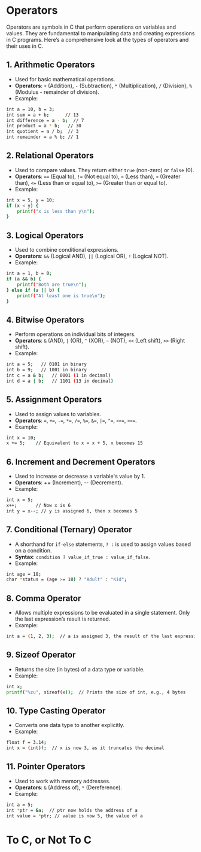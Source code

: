 # Operators

Operators are symbols in C that perform operations on variables and values. They are fundamental to manipulating data and creating expressions in C programs. Here’s a comprehensive look at the types of operators and their uses in C.

## 1. Arithmetic Operators

- Used for basic mathematical operations.
- **Operators**: `+` (Addition), `-` (Subtraction), `*` (Multiplication), `/` (Division), `%` (Modulus - remainder of division).
- Example:
```bash
int a = 10, b = 3;
int sum = a + b;      // 13
int difference = a - b;  // 7
int product = a * b;   // 30
int quotient = a / b;  // 3
int remainder = a % b; // 1
```

## 2. Relational Operators

- Used to compare values. They return either `true` (non-zero) or `false` (0).
- **Operators**: `==` (Equal to), `!=` (Not equal to), `<` (Less than), `>` (Greater than), `<=` (Less than or equal to), `>=` (Greater than or equal to).
- Example:
```bash
int x = 5, y = 10;
if (x < y) {
    printf("x is less than y\n");
}
```

## 3. Logical Operators

- Used to combine conditional expressions.
- **Operators**: `&&` (Logical AND), `||` (Logical OR), `!` (Logical NOT).
- Example:
```bash
int a = 1, b = 0;
if (a && b) {
    printf("Both are true\n");
} else if (a || b) {
    printf("At least one is true\n");
}
```

## 4. Bitwise Operators

- Perform operations on individual bits of integers.
- **Operators**: `&` (AND), `|` (OR), `^` (XOR), `~` (NOT), `<<` (Left shift), `>>` (Right shift).
- Example:
```bash
int a = 5;   // 0101 in binary
int b = 9;   // 1001 in binary
int c = a & b;   // 0001 (1 in decimal)
int d = a | b;   // 1101 (13 in decimal)
```

## 5. Assignment Operators

- Used to assign values to variables.
- **Operators**: `=`, `+=`, `-=`, `*=`, `/=`, `%=`, `&=`, `|=`, `^=`, `<<=`, `>>=`.
- Example:
```bash
int x = 10;
x += 5;    // Equivalent to x = x + 5, x becomes 15
```

## 6. Increment and Decrement Operators

- Used to increase or decrease a variable's value by 1.
- **Operators**: ++ (Increment), -- (Decrement).
- Example:
```bash
int x = 5;
x++;       // Now x is 6
int y = x--; // y is assigned 6, then x becomes 5
```

## 7. Conditional (Ternary) Operator

- A shorthand for `if-else` statements, `? :` is used to assign values based on a condition.
- **Syntax**: `condition ? value_if_true : value_if_false`.
- Example:
```bash
int age = 18;
char *status = (age >= 18) ? "Adult" : "Kid";
```

## 8. Comma Operator

- Allows multiple expressions to be evaluated in a single statement. Only the last expression’s result is returned.
- Example:
```bash
int a = (1, 2, 3);  // a is assigned 3, the result of the last expression
```

## 9. Sizeof Operator

- Returns the size (in bytes) of a data type or variable.
- Example:
```bash
int x;
printf("%zu", sizeof(x));  // Prints the size of int, e.g., 4 bytes
```

## 10. Type Casting Operator

- Converts one data type to another explicitly.
- Example:
```bash
float f = 3.14;
int x = (int)f;  // x is now 3, as it truncates the decimal
```

## 11. Pointer Operators

- Used to work with memory addresses.
- **Operators**: `&` (Address of), `*` (Dereference).
- Example:
```bash
int a = 5;
int *ptr = &a;  // ptr now holds the address of a
int value = *ptr; // value is now 5, the value of a
```

# To C, or Not To C
